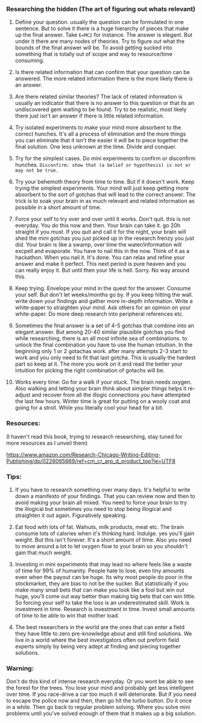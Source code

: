 ### Researching the hidden (The art of figuring out whats relevant)

1. Define your question. usually the question can be formulated in one sentence. But to solve it there is a huge hierarchy of pieces that make up the final answer. Take `E=MC2` for instance. The answer is elegant. But under it there are many nodes of theories. Try to figure out what the bounds of the final answer will be. To avoid getting sucked into something that is totally out of scope and way to resource/time consuming.

2. Is there related information that can confirm that your question can be answered. The more related information there is the more likely there is an answer.

3. Are there related similar theories? The lack of related information is usually an indicator that there is no answer to this question or that its an undiscovered gem waiting to be found. Try to be realistic, most likely there just isn't an answer if there is little related information.

4. Try isolated experiments to make your mind more absorbent to the correct hunches. It's all a process of elimination and the more things you can eliminate that it isn't the easier it will be to piece together the final solution. One less unknown at the time. Divide and conquer.

5. Try for the simplest cases. Do mini experiments to confirm or disconfirm hunches. `Disconfirm: show that (a belief or hypothesis) is not or may not be true.`

6. Try your behemoth theory from time to time. But if it doesn't work. Keep trying the simplest experiments. Your mind will just keep getting more absorbent to the sort of gotchas that will lead to the correct answer. The trick is to soak your brain in as much relevant and related information as possible in a short amount of time.

7. Force your self to try over and over until it works. Don't quit. this is not everyday. You do this now and then. Your brain can take it. go 20h straight if you must. If you quit and call it for the night, your brain will shed the mini gotchas you just picked up in the research frenzy you just did. Your brain is like a swamp, over time the water/information will excpell and evaporate. You have to nail this in the now. Think of it as a hackathon. When you nail it. It's done. You can relax and refine your answer and make it perfect. This next period is pure heaven and you can really enjoy it. But until then your life is hell. Sorry. No way around this.

8. Keep trying. Envelope your mind in the quest for the answer. Consume your self. But don't let weeks/months go by. If you keep hitting the wall. write down your findings and gather more in-depth information. Write a white-paper to straighten your mind. Ask others for an opinion on your white-paper. Do more deep research into peripheral references etc.

9. Sometimes the final answer is a set of 4-5 gotchas that combine into an elegant answer. But among 20-40 similar plausible gotchas you find while researching, there is an all most infinite sea of combinations. to unlock the final combination you have to use the human intuition. In the beginning only 1 or 2 gotachas work. after many attempts 2-3 start to work and you only need to fit that last gotcha. This is usually the hardest part so keep at it. The more you work on it and read the better your intuition for picking the right combination of gotachs will be.

10. Works every time: Go for a walk if your stuck. The brain needs oxygen. Also walking and letting your brain think about simpler things helps it re-adjust and recover from all the illogic connections you have attempted the last few hours. Winter time is great for putting on a wooly coat and going for a stroll. While you literally cool your head for a bit.


### Resources:
(I haven't read this book, trying to research researching, stay tuned for more resources as I unveil them)

https://www.amazon.com/Research-Chicago-Writing-Editing-Publishing/dp/0226065669/ref=cm_cr_arp_d_product_top?ie=UTF8

### Tips:
1. If you have to research something over many days. It's helpful to write down a manifesto of your findings. That you can review now and then to avoid making your brain all mixed. You need to force your brain to try the illogical but sometimes you need to stop being illogical and straighten it out again. Figuratively speaking.

2. Eat food with lots of fat. Walnuts, milk products, meat etc. The brain consume lots of calories when it's thinking hard. Indulge. yes you'll gain weight. But this isn't forever. It's a short amount of time. Also you need to move around a lot to let oxygen flow to your brain so you shouldn't gain that much weight.

3. Investing in mini experiments that may lead no where feels like a waste of time for 99% of humanity. People hate to lose, even tiny amounts even when the payout can be huge. Its why most people do poor in the stockmarket, they are bias to not be the sucker. But statistically if you make many small bets that can make you look like a fool but win out huge, you'll come out way better than making big bets that can win little. So forcing your self to take the loss is an underestimated skill. Work is investment in time. Research is investment in time. Invest small amounts of time to be able to win that mother load.

4. The best researchers in the world are the ones that can enter a field they have little to zero pre-knowledge about and still find solutions. We live in a world where the best investigators often out preform field experts simply by being very adept at finding and piecing together solutions.

### Warning:
Don't do this kind of intense research everyday. Or you wont be able to see the forest for the trees. You lose your mind and probably get less intelligent over time. If you race-drive a car too much it will deteriorate. But if you need to escape the police now and then, then go hit the turbo button. Do it once in a while. Then go back to regular problem solving. Where you solve mini problems until you've solved enough of them that it makes up a big solution.
